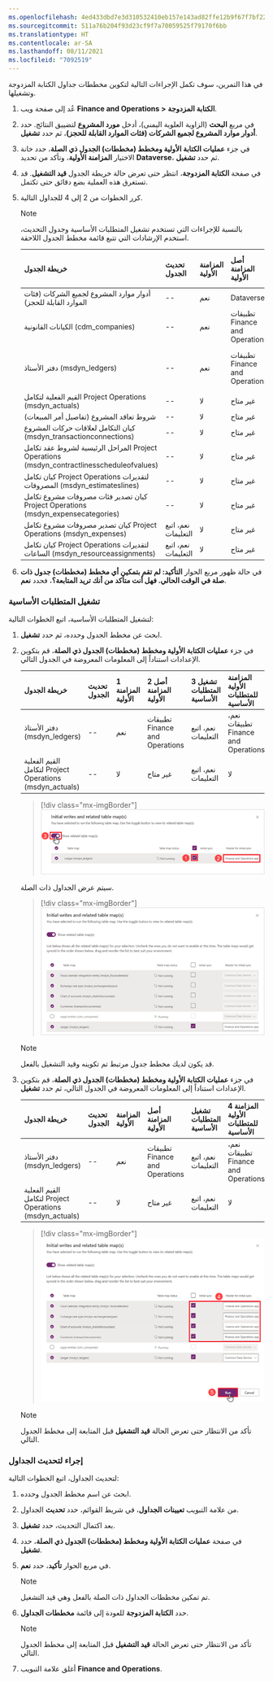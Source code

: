 ```yaml
---
ms.openlocfilehash: 4ed433dbd7e3d310532410eb157e143ad82ffe12b9f67f7bf22a12664c780de0
ms.sourcegitcommit: 511a76b204f93d23cf9f7a70059525f79170f6bb
ms.translationtype: HT
ms.contentlocale: ar-SA
ms.lasthandoff: 08/11/2021
ms.locfileid: "7092519"
---
```

في هذا التمرين، سوف تكمل الإجراءات التالية لتكوين مخططات جداول الكتابة المزدوجة وتشغيلها.

1. عُد إلى صفحة ويب **Finance and Operations >** **الكتابة المزدوجة**.

1. في مربع **البحث** (الزاوية العلوية اليمنى)، أدخل **مورد المشروع** لتضييق النتائج. حدد **أدوار موارد المشروع لجميع الشركات (فئات الموارد القابلة للحجز)**، ثم حدد **تشغيل**.

1. في جزء **عمليات الكتابة الأولية ومخطط (مخططات) الجدول ذي الصلة**، حدد خانة الاختيار **المزامنة الأولية**، وتأكد من تحديد **Dataverse**، ثم حدد **تشغيل**.

1. في صفحة **الكتابة المزدوجة**، انتظر حتى تعرض حالة خريطة الجدول **قيد التشغيل**. قد تستغرق هذه العملية بضع دقائق حتى تكتمل.

1. كرر الخطوات من 2 إلى 4 للجداول التالية.

    > [!NOTE]
    > بالنسبة للإجراءات التي تستخدم تشغيل المتطلبات الأساسية وجدول التحديث، استخدم الإرشادات التي تتبع قائمة مخطط الجدول اللاحقة.

    | خريطة الجدول | تحديث الجدول | المزامنة الأولية | أصل المزامنة الأولية | تشغيل المتطلبات الأساسية | المزامنة الأولية للمتطلبات الأساسية |
    |-----------|---------------|--------------|-------------------------|-------------------|----------------------------|
    | أدوار موارد المشروع لجميع الشركات (فئات الموارد القابلة للحجز) | -- | نعم | Dataverse | -- | -- |
    | الكيانات القانونية (cdm_companies) | -- | نعم | تطبيقات Finance and Operations | -- | -- |
    | دفتر الأستاذ (msdyn_ledgers) | -- | نعم | تطبيقات Finance and Operations | نعم، اتبع التعليمات | نعم، تطبيقات Finance and Operations |
    | القيم الفعلية لتكامل Project Operations ‏(msdyn_actuals) | -- | لا | ‏‫غير متاح | نعم، اتبع التعليمات | لا |
    | شروط تعاقد المشروع (تفاصيل أمر المبيعات) | -- | لا | ‏‫غير متاح | -- | -- |
    | كيان التكامل لعلاقات حركات المشروع (msdyn_transactionconnections) | -- | لا | ‏‫غير متاح | -- | -- |
    | المراحل الرئيسية لشروط عقد تكامل Project Operations ‏(msdyn_contractlinesscheduleofvalues) | -- | لا | ‏‫غير متاح | -- | -- |
    | كيان تكامل Project Operations لتقديرات المصروفات (msdyn_estimateslines) | -- | لا | ‏‫غير متاح | -- | -- |
    | كيان تصدير فئات مصروفات مشروع تكامل Project Operations ‏(msdyn_expensecategories) | -- | لا | ‏‫غير متاح | -- | -- |
    | كيان تصدير مصروفات مشروع تكامل Project Operations ‏(msdyn_expenses) | نعم، اتبع التعليمات | لا | ‏‫غير متاح | -- | -- |
    | كيان تكامل Project Operations لتقديرات الساعات (msdyn_resourceassignments) | نعم، اتبع التعليمات | لا | ‏‫غير متاح | -- | -- |

1. في حالة ظهور مربع الحوار **التأكيد: لم تقم بتمكين أي مخطط (مخططات) جدول ذات صلة في الوقت الحالي. فهل أنت متأكد من أنك تريد المتابعة؟**، فحدد **نعم**.

### <a name="run-prerequisites"></a>تشغيل المتطلبات الأساسية

لتشغيل المتطلبات الأساسية، اتبع الخطوات التالية:

1. ابحث عن مخطط الجدول وحدده، ثم حدد **تشغيل**.

1. في جزء **عمليات الكتابة الأولية ومخطط (مخططات) الجدول ذي الصلة**، قم بتكوين الإعدادات استناداً إلى المعلومات المعروضة في الجدول التالي.

    | خريطة الجدول | تحديث الجدول | 1 المزامنة الأولية | 2 أصل المزامنة الأولية | 3 تشغيل المتطلبات الأساسية | المزامنة الأولية للمتطلبات الأساسية |
    |-----------|---------------|----------------|---------------------------|---------------------|----------------------------|
    | دفتر الأستاذ (msdyn_ledgers) | -- | نعم | تطبيقات Finance and Operations | نعم، اتبع التعليمات | نعم، تطبيقات Finance and Operations |
    | القيم الفعلية لتكامل Project Operations ‏(msdyn_actuals) | -- | لا | ‏‫غير متاح | نعم، اتبع التعليمات | لا |

    > [!div class="mx-imgBorder"]
    > [![لقطة شاشة لعمليات الكتابة الأولية ومخططات الجداول ذات الصلة مع إظهار مخططات الجداول ذات الصلة والتي يتم تبديلها ودفتر الأستاذ غير قيد التشغيل.](../media/initial-writes-related-table-maps-ss.png)](../media/initial-writes-related-table-maps-ss.png#lightbox)

    سيتم عرض الجداول ذات الصلة.

    > [!div class="mx-imgBorder"]
    > [![لقطة شاشة لعمليات الكتابة الأولية ومخططات الجداول ذات الصلة مع ظهور الجداول ذات الصلة.](../media/related-tables-ss.png)](../media/related-tables-ss.png#lightbox)

    > [!NOTE]
    > قد يكون لديك مخطط جدول مرتبط تم تكوينه وقيد التشغيل بالفعل.

1. في جزء **عمليات الكتابة الأولية ومخطط (مخططات) الجدول ذي الصلة**، قم بتكوين الإعدادات استناداً إلى المعلومات المعروضة في الجدول التالي، ثم حدد **تشغيل**.

    | خريطة الجدول | تحديث الجدول | المزامنة الأولية | أصل المزامنة الأولية | تشغيل المتطلبات الأساسية | 4 المزامنة الأولية للمتطلبات الأساسية |
    |-----------|---------------|--------------|-------------------------|-------------------|------------------------------|
    | دفتر الأستاذ (msdyn_ledgers) | -- | نعم | تطبيقات Finance and Operations | نعم، اتبع التعليمات | نعم، تطبيقات Finance and Operations |
    | القيم الفعلية لتكامل Project Operations ‏(msdyn_actuals) | -- | لا | ‏‫غير متاح | نعم، اتبع التعليمات | لا |

    > [!div class="mx-imgBorder"]
    > [![لقطة شاشة لعمليات الكتابة الأولية ومخططات الجداول ذات الصلة مع تمييز المزامنة الأولية للمتطلبات الأساسية.](../media/initial-writes-ss.png)](../media/initial-writes-ss.png#lightbox)

    > [!NOTE]
    > تأكد من الانتظار حتى تعرض الحالة **قيد التشغيل** قبل المتابعة إلى مخطط الجدول التالي.

### <a name="procedure-to-refresh-tables"></a>إجراء لتحديث الجداول

لتحديث الجداول، اتبع الخطوات التالية:

1. ابحث عن اسم مخطط الجدول وحدده.

1. من علامة التبويب **تعيينات الجداول**، في شريط القوائم، حدد **تحديث** الجداول.

1. بعد اكتمال التحديث، حدد **تشغيل**.

1. في صفحة **عمليات الكتابة الأولية ومخطط (مخططات) الجدول ذي الصلة**، حدد **تشغيل**.

1. في مربع الحوار **تأكيد**، حدد **نعم**.

    > [!NOTE]
    > تم تمكين مخططات الجداول ذات الصلة بالفعل وهي قيد التشغيل.

1. حدد **الكتابة المزدوجة** للعودة إلى قائمة **مخططات الجداول**.

    > [!NOTE]
    > تأكد من الانتظار حتى تعرض الحالة **قيد التشغيل** قبل المتابعة إلى مخطط الجدول التالي.

1. أغلق علامة التبويب **Finance and Operations**.

